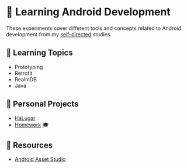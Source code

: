 # 📱 Learning Android Development

These experiments cover different tools and concepts related to Android development from my [self-directed](https://github.com/DanielBrito/self-learning) studies.

## :bookmark_tabs: Learning Topics

- Prototyping
- Retrofit
- RealmDB
- Java

## :rocket: Personal Projects

- [HáLugar](https://github.com/HaLugar)
- [Homework](https://github.com/DanielBrito/desenvolvimento-mobile) :mortar_board:

## :toolbox: Resources

- [Android Asset Studio](https://romannurik.github.io/AndroidAssetStudio/index.html)
